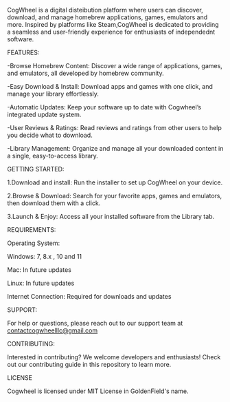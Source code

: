 CogWheel is a digital disteibution platform where users can discover, download, and manage homebrew applications, games, emulators and more.
Inspired by platforms like Steam,CogWheel is dedicated to providing a seamless and user-friendly experience for enthusiasts of independednt software.

FEATURES:

-Browse Homebrew Content: Discover a wide range of applications, games, and emulators, all developed by homebrew community.

-Easy Download & Install: Download apps and games with one click, and manage your library effortlessly.

-Automatic Updates: Keep your software up to date with Cogwheel’s integrated update system.

-User Reviews & Ratings: Read reviews and ratings from other users to help you decide what to download.

-Library Management: Organize and manage all your downloaded content in a single, easy-to-access library.


GETTING STARTED:

1.Download and install: Run the installer to set up CogWheel on your device.

2.Browse & Download: Search for your favorite apps, games and emulators, then download them with a click.

3.Launch & Enjoy: Access all your installed software from the Library tab.


REQUIREMENTS:

Operating System:

Windows: 7, 8.x , 10 and 11

Mac: In future updates

Linux: In future updates


Internet Connection: Required for downloads and updates


SUPPORT:

For help or questions, please reach out to our support team at contactcogwheelllc@gmail.com


CONTRIBUTING:

Interested in contributing? We welcome developers and enthusiasts! Check out our contributing guide in this repository to learn more.


LICENSE


Cogwheel is licensed under MIT License in GoldenField's name.
